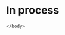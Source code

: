 <html>
    <head>
        <title>Yuki Theme</title>
    </head>
    <body>
        <h1>In process</h1>
        
    </body>
</html>
